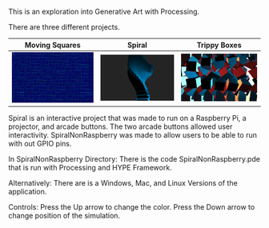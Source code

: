 This is an exploration into Generative Art with Processing. 

There are three different projects. 

Moving Squares                   | Spiral                    | Trippy Boxes     
:-------------------------------:|:-------------------------:|:-------------------------:
![](/Pictures/MovingSquares.png?)|![](/Pictures/Spiral1.png?)|![](/Pictures/TrippyBoxes.png?)

Spiral is an interactive project that was made to run on a Raspberry Pi, a projector, and arcade buttons. The two arcade buttons allowed user interactivity. 
SpiralNonRaspberry was made to allow users to be able to run with out GPIO pins. 


In SpiralNonRaspberry Directory:
There is the code SpiralNonRaspberry.pde that is run with Processing and HYPE Framework. 

Alternatively:
There are is a Windows, Mac, and Linux Versions of the application. 

Controls:
Press the Up arrow to change the color. 
Press the Down arrow to change position of the simulation.

